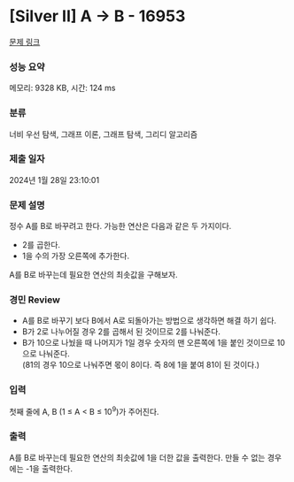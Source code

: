 # [Silver II] A → B - 16953 

[문제 링크](https://www.acmicpc.net/problem/16953) 

### 성능 요약

메모리: 9328 KB, 시간: 124 ms

### 분류

너비 우선 탐색, 그래프 이론, 그래프 탐색, 그리디 알고리즘

### 제출 일자

2024년 1월 28일 23:10:01

### 문제 설명

<p>정수 A를 B로 바꾸려고 한다. 가능한 연산은 다음과 같은 두 가지이다.</p>

<ul>
	<li>2를 곱한다.</li>
	<li>1을 수의 가장 오른쪽에 추가한다. </li>
</ul>

<p>A를 B로 바꾸는데 필요한 연산의 최솟값을 구해보자.</p>

### 경민 Review

<ul>
	<li>A를 B로 바꾸기 보다 B에서 A로 되돌아가는 방법으로 생각하면 해결 하기 쉽다.</li>
	<li>B가 2로 나누어질 경우 2를 곱해서 된 것이므로 2를 나눠준다.</li>
	<li>B가 10으로 나눴을 때 나머지가 1일 경우 숫자의 맨 오른쪽에 1을 붙인 것이므로 10으로 나눠준다.</li>
	(81의 경우 10으로 나눠주면 몫이 8이다. 즉 8에 1을 붙여 81이 된 것이다.)
</ul>
	

### 입력 

 <p>첫째 줄에 A, B (1 ≤ A < B ≤ 10<sup>9</sup>)가 주어진다.</p>

### 출력 

 <p>A를 B로 바꾸는데 필요한 연산의 최솟값에 1을 더한 값을 출력한다. 만들 수 없는 경우에는 -1을 출력한다.</p>

